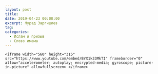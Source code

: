 ```yaml
---
layout: post
title:
date: 2019-04-23 00:00:00
excerpt: Мурад Заргишиев
tag:
categories:
  - Ислам и призыв
  - Слово имама
---
```



    <iframe width="560" height="315" src="https://www.youtube.com/embed/BYX1k33MkTI" frameborder="0" allow="accelerometer; autoplay; encrypted-media; gyroscope; picture-in-picture" allowfullscreen> </iframe>